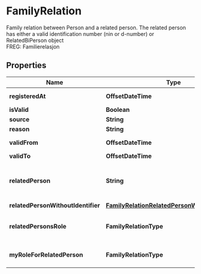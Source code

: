 

# FamilyRelation

Family relation between Person and a related person.  The related person has either a valid identification number (nin or d-number) or RelatedBiPerson object  <br>FREG: Familierelasjon

## Properties

| Name | Type | Description | Notes |
|------------ | ------------- | ------------- | -------------|
|**registeredAt** | **OffsetDateTime** | &lt;br&gt;FREG: Ajourholdstidspunkt |  [optional] |
|**isValid** | **Boolean** | &lt;br&gt;FREG: ErGjeldende |  [optional] |
|**source** | **String** | &lt;br&gt;FREG: Kilde |  [optional] |
|**reason** | **String** | &lt;br&gt;FREG: Aarsak |  [optional] |
|**validFrom** | **OffsetDateTime** | &lt;br&gt;FREG: Gyldighetstidspunkt |  [optional] |
|**validTo** | **OffsetDateTime** | &lt;br&gt;FREG: Opphoerstidspunkt |  [optional] |
|**relatedPerson** | **String** | The identification number (nin or d-number) for the related person  &lt;br&gt;Remarks: Is null if RelatedPersonWithoutIdentifier is used |  [optional] |
|**relatedPersonWithoutIdentifier** | [**FamilyRelationRelatedPersonWithoutIdentifier**](FamilyRelationRelatedPersonWithoutIdentifier.md) |  |  [optional] |
|**relatedPersonsRole** | **FamilyRelationType** | The relation type seen from the RelatedPerson or RelatedBiPersons view  Freg: RelatertPersonsRolle |  [optional] |
|**myRoleForRelatedPerson** | **FamilyRelationType** | The relation type seen from the Persons view  Freg: MinRolleForPerson |  [optional] |



